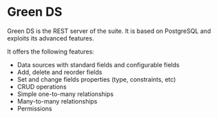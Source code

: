 # Green DS

Green DS is the REST server of the suite.
It is based on PostgreSQL and exploits its advanced features.

It offers the following features:

* Data sources with standard fields and configurable fields
* Add, delete and reorder fields
* Set and change fields properties (type, constraints, etc)
* CRUD operations
* Simple one-to-many relationships
* Many-to-many relationships
* Permissions

